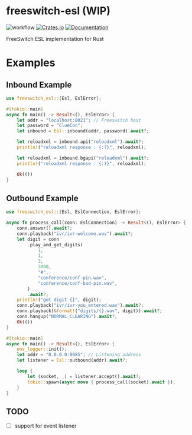 # freeswitch-esl (WIP)

![workflow](https://github.com/KaranGauswami/freeswitch-esl/actions/workflows/rust.yml/badge.svg)
[![Crates.io](https://img.shields.io/crates/v/freeswitch-esl.svg)](https://crates.io/crates/freeswitch-esl)
[![Documentation](https://docs.rs/freeswitch-esl/badge.svg)](https://docs.rs/freeswitch-esl/)

FreeSwitch ESL implementation for Rust

# Examples

## Inbound Example

```rust
use freeswitch_esl::{Esl, EslError};

#[tokio::main]
async fn main() -> Result<(), EslError> {
    let addr = "localhost:8021"; // Freeswitch host
    let password = "ClueCon";
    let inbound = Esl::inbound(addr, password).await?;

    let reloadxml = inbound.api("reloadxml").await?;
    println!("reloadxml response : {:?}", reloadxml);

    let reloadxml = inbound.bgapi("reloadxml").await?;
    println!("reloadxml response : {:?}", reloadxml);

    Ok(())
}

```

## Outbound Example

```rust
use freeswitch_esl::{Esl, EslConnection, EslError};

async fn process_call(conn: EslConnection) -> Result<(), EslError> {
    conn.answer().await?;
    conn.playback("ivr/ivr-welcome.wav").await?;
    let digit = conn
        .play_and_get_digits(
            1,
            1,
            3,
            3000,
            "#",
            "conference/conf-pin.wav",
            "conference/conf-bad-pin.wav",
        )
        .await?;
    println!("got digit {}", digit);
    conn.playback("ivr/ivr-you_entered.wav").await?;
    conn.playback(&format!("digits/{}.wav", digit)).await?;
    conn.hangup("NORMAL_CLEARING").await?;
    Ok(())
}

#[tokio::main]
async fn main() -> Result<(), EslError> {
    env_logger::init();
    let addr = "0.0.0.0:8085"; // Listening address
    let listener = Esl::outbound(addr).await?;

    loop {
        let (socket, _) = listener.accept().await?;
        tokio::spawn(async move { process_call(socket).await });
    }
}

```

## TODO

- [ ] support for event listener
